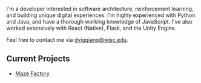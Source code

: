 I'm a developer interested in software architecture, reinforcement learning, and building unique digital experiences. I'm highly experienced with Python and Java, and have a thorough working knowledge of JavaScript. I've also worked extensively with React (Native), Flask, and the Unity Engine.

Feel free to contact me via [dviggiano@wisc.edu](dviggiano@wisc.edu).

## Current Projects
* <a href=https://github.com/dviggiano/maze-factory>Maze Factory</a>
